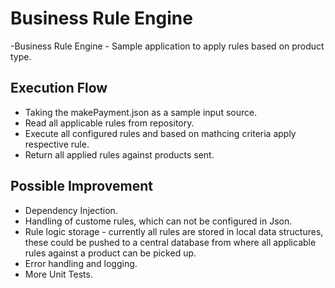 # Business Rule Engine

-Business Rule Engine - Sample application to apply rules based on product type. 


## Execution Flow
- Taking the makePayment.json as a sample input source.
- Read all applicable rules from repository.
- Execute all configured rules and based on mathcing criteria apply respective rule.
- Return all applied rules against products sent.

## Possible Improvement
- Dependency Injection.
- Handling of custome rules, which can not be configured in Json.
- Rule logic storage - currently all rules are stored in local data structures, these could be pushed to a central database from where all applicable rules against a product can be picked up.
- Error handling and logging.
- More Unit Tests.
